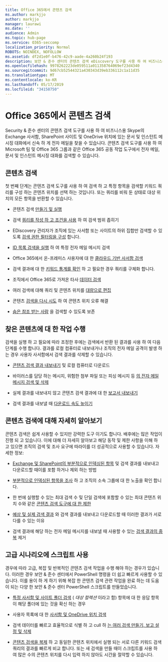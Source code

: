 ```yaml
---
title: Office 365에서 콘텐츠 검색
ms.author: markjjo
author: markjjo
manager: laurawi
ms.date: ''
audience: Admin
ms.topic: hub-page
ms.service: O365-seccomp
localization_priority: Normal
ROBOTS: NOINDEX, NOFOLLOW
ms.assetid: df2d1e0f-b476-42c9-aade-4a260b24f193
description: 보안 & 준수 센터의 콘텐츠 검색 eDiscovery 도구를 사용 하 여 비즈니스용 Skype의 Exchange 사서함, SharePoint 사이트 및 OneDrive 위치에 있는 문서 및 인스턴트 메시징 대화에서 신속 하 게 전자 메일을 찾을 수 있습니다.
ms.openlocfilehash: 9978262223de059511a011358764069ef23d4340
ms.sourcegitcommit: 9d67cb52544321a430343d39eb336112c1a11d35
ms.translationtype: MT
ms.contentlocale: ko-KR
ms.lasthandoff: 05/17/2019
ms.locfileid: "34158750"
---
```

# <a name="search-for-content-in-office-365"></a>Office 365에서 콘텐츠 검색

Security & 준수 센터의 콘텐츠 검색 도구를 사용 하 여 비즈니스용 Skype의 Exchange 사서함, SharePoint 사이트 및 OneDrive 위치에 있는 문서 및 인스턴트 메시징 대화에서 신속 하 게 전자 메일을 찾을 수 있습니다. 콘텐츠 검색 도구를 사용 하 여 Microsoft 팀 및 Office 365 그룹과 같은 Office 365 공동 작업 도구에서 전자 메일, 문서 및 인스턴트 메시징 대화를 검색할 수 있습니다.
  
## <a name="search-for-content"></a>콘텐츠 검색

첫 번째 단계는 콘텐츠 검색 도구를 사용 하 여 검색 하 고 특정 항목을 검색할 키워드 쿼리를 구성 하는 콘텐츠 위치를 선택 하는 것입니다. 또는 쿼리를 비워 둔 상태로 대상 위치의 모든 항목을 반환할 수 있습니다.
  
- 콘텐츠 검색 [만들기 및 실행](content-search.md) 
    
- 검색 [쿼리를 작성 하 고 조건을 사용](keyword-queries-and-search-conditions.md) 하 여 검색 범위 좁히기 
    
- EDiscovery 관리자가 조직에 있는 사서함 또는 사이트의 하위 집합만 검색할 수 있도록 [검색 권한 필터링을 구성](permissions-filtering-for-content-search.md) 합니다. 
    
- [ID 목록 검색을 실행](csv-file-for-an-id-list-content-search.md) 하 여 특정 전자 메일 메시지 검색 
    
- Office 365에서 온-프레미스 사용자에 대 한 [클라우드 기반 사서함 검색](search-cloud-based-mailboxes-for-on-premises-users.md)

- 검색 결과에 대 한 [키워드 통계를 확인](view-keyword-statistics-for-content-search.md) 하 고 필요한 경우 쿼리를 구체화 합니다. 
    
- 조직에서 Office 365로 가져온 타사 [데이터 검색](use-content-search-to-search-third-party-data-that-was-imported.md) 
    
- 여러 검색에 대해 쿼리 및 콘텐츠 위치를 [대량으로 편집](bulk-edit-content-searches.md) 
    
- 콘텐츠 [검색을 다시 시도](retry-failed-content-search.md) 하 여 콘텐츠 위치 오류 해결

- [숨은 참조 받는 사람](https://docs.microsoft.com/exchange/policy-and-compliance/holds/preserve-bcc-recipients-and-group-members) 을 검색할 수 있도록 보존 


## <a name="perform-actions-on-content-you-find"></a>찾은 콘텐츠에 대 한 작업 수행

검색을 실행 하 고 필요에 따라 조정한 후에는 검색에서 반환 된 결과를 사용 하 여 다음 단계를 수행 합니다. 결과를 로컬 컴퓨터로 내보내거나 조직의 전자 메일 공격이 발생 하는 경우 사용자 사서함에서 검색 결과를 삭제할 수 있습니다.
  
- [콘텐츠 검색 결과 내보내기](export-search-results.md) 및 로컬 컴퓨터로 다운로드 
    
- 바이러스를 담당 하는 메시지, 위험한 첨부 파일 또는 피싱 메시지 등 [의 전자 메일 메시지 검색 및 삭제](search-for-and-delete-messages-in-your-organization.md) 
    
- 실제 결과를 내보내지 않고 콘텐츠 검색 결과에 대 한 [보고서 내보내기](export-a-content-search-report.md) 
    
- 검색 결과를 내보낼 때 [다운로드 속도 높이기](increase-download-speeds-when-exporting-ediscovery-results.md) 
    
## <a name="learn-more-about-content-search"></a>콘텐츠 검색에 대해 자세히 알아보기

콘텐츠 검색은 쉽게 사용할 수 있지만 강력한 도구 이기도 합니다. 배후에는 많은 작업이 진행 되 고 있습니다. 이에 대해 더 자세히 알아보고 해당 동작 및 제한 사항을 이해 하 고 있으면 조직의 검색 및 조사 요구에 따라이를 더 성공적으로 사용할 수 있습니다. 자세한 정보:
  
- [Exchange 및 SharePoint의 부분적으로 인덱싱된 항목](partially-indexed-items-in-content-search.md) 및 검색 결과를 내보내고 다운로드할 때이를 포함 하거나 제외 하는 방법 
    
- [부분적으로 인덱싱된 항목을 조사](investigating-partially-indexed-items-in-ediscovery.md) 하 고 조직의 소속 그룹에 대 한 노출을 확인 합니다. 
    
- 한 번에 실행할 수 있는 최대 검색 수 및 단일 검색에 포함할 수 있는 최대 콘텐츠 위치 수와 같은 [콘텐츠 검색 도구에 대 한 제한](limits-for-content-search.md) 
    
- [예상 및 실제 검색 결과](differences-between-estimated-and-actual-ediscovery-search-results.md) 와 검색 결과를 내보내고 다운로드할 때 이러한 결과가 서로 다를 수 있는 이유 
    
- 검색 결과에 해당 하는 전자 메일 메시지를 내보낼 때 사용할 수 있는 [검색 결과의 중복](de-duplication-in-ediscovery-search-results.md) 제거 
    
## <a name="use-scripts-for-advanced-scenarios"></a>고급 시나리오에 스크립트 사용

경우에 따라 고급, 복잡 및 반복적인 콘텐츠 검색 작업을 수행 해야 하는 경우가 있습니다. 이러한 경우 보안 & 준수 센터에서 PowerShell 명령을 더 쉽고 빠르게 사용할 수 있습니다. 이를 용이 하 게 하기 위해 복잡 한 콘텐츠 검색 관련 작업을 완료 하는 데 도움이 되는 다양 한 보안 & 준수 센터 PowerShell 스크립트를 만들었습니다.
  
- [특정 사서함 및 사이트 폴더 검색](use-content-search-for-targeted-collections.md) ( *대상 컬렉션* 이라고 함) 항목에 대 한 응답 항목이 해당 폴더에 있는 것을 확신 하는 경우 
    
- 사용자 목록에 대 한 [사서함 및 OneDrive 위치 검색](search-the-mailbox-and-onedrive-for-business-for-a-list-of-users.md) 
    
- 검색 데이터를 빠르고 효율적으로 식별 하 고 cull 하 [는 여러 검색 만들기, 보고 설정 및 삭제](create-report-on-and-delete-multiple-content-searches.md) 
    
- [콘텐츠 검색을 복제](clone-a-content-search.md) 하 고 동일한 콘텐츠 위치에서 실행 되는 서로 다른 키워드 검색 쿼리의 결과를 빠르게 비교 합니다. 또는 새 검색을 만들 때이 스크립트를 사용 하 여 많은 수의 콘텐츠 위치를 다시 입력 하지 않아도 시간을 절약할 수 있습니다. 
    

